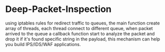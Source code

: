 # Deep-Packet-Inspection
using iptables rules for redirect traffic to queues, the main function create array of threads, each thread connect to different queue, when packet arrived to the queue a callback function start to analyze the packet and drop it if it's found specific string in the payload, this mechanism can help you build IPS/IDS/WAF applications.

